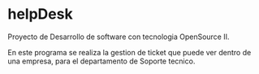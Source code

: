 # helpDesk

Proyecto de Desarrollo de software con tecnologia OpenSource II.

En este programa se realiza la gestion de ticket que puede ver dentro de una empresa, para el departamento de Soporte tecnico.
